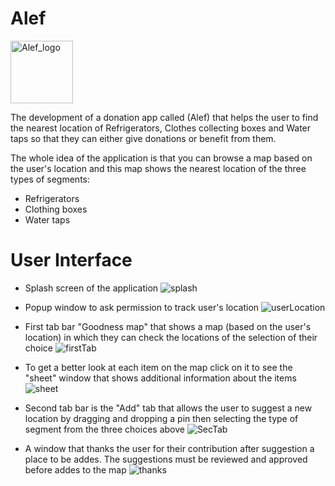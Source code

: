 # Alef

<img width="100" alt="Alef_logo" src="https://user-images.githubusercontent.com/105181239/227368533-53097ed4-f9b0-4f5f-bd08-df55b8860542.jpg">

The development of a donation app called (Alef) that helps the user to find the nearest location of Refrigerators, Clothes collecting boxes and Water taps so that they can either give donations or benefit from them.

The whole idea of the application is that you can browse a map based on the user's location and this map shows  the nearest location of the three types of segments: 
- Refrigerators
- Clothing boxes
- Water taps

# User Interface

- Splash screen of the application 
![splash](https://user-images.githubusercontent.com/105181239/227364969-c1e40c7a-8eb8-47bf-a1ed-f3e26640ce68.png)

- Popup window to ask permission to track user's location
![userLocation](https://user-images.githubusercontent.com/105181239/227367231-fa89e5e4-2fc7-4e2a-8373-b10042b17253.png)

- First tab bar "Goodness map" that shows a map (based on the user's location) in which they can check the locations of the selection of their choice
![firstTab](https://user-images.githubusercontent.com/105181239/227367346-fcaacd07-d5f1-4ef4-b39b-6b58399802be.png)

- To get a better look at each item on the map click on it to see the "sheet" window that shows additional information about the items
![sheet](https://user-images.githubusercontent.com/105181239/227367895-3355fbcf-22f0-4965-8aa1-110abdd1760a.png)

- Second tab bar is the "Add" tab that allows the user to suggest a new location by dragging and dropping a pin then selecting the type of segment from the three choices above
![SecTab](https://user-images.githubusercontent.com/105181239/227367464-8bffd820-c91f-48d5-b333-b43f4c150eb4.png)

- A window that thanks the user for their contribution after suggestion a place to be addes. The suggestions must be reviewed and approved before addes to the map
![thanks](https://user-images.githubusercontent.com/105181239/227368143-505128ac-8f10-4699-80e0-ea893a58398c.png)

